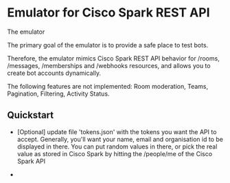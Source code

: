 # Emulator for Cisco Spark REST API

The emulator 

The primary goal of the emulator is to provide a safe place to test bots.

Therefore, the emulator mimics Cisco Spark REST API behavior for /rooms, /messages, /memberships and /webhooks resources, 
and allows you to create bot accounts dynamically.

The following features are not implemented: Room moderation, Teams, Pagination, Filtering, Activity Status.


## Quickstart

- [Optional] update file 'tokens.json' with the tokens you want the API to accept. Generally, you'll want your name, email and organisation id to be displayed in there. You can put random values in there, or pick the real value as stored in Cisco Spark by hitting the /people/me of the Cisco Spark API

- 